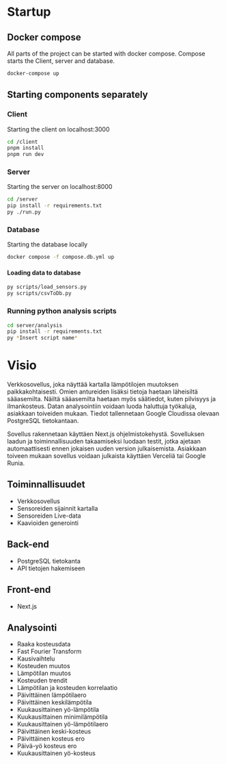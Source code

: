 # Startup

## Docker compose

All parts of the project can be started with docker compose. Compose starts the Client, server and database.

```bash
docker-compose up
```

## Starting components separately

### Client

Starting the client on localhost:3000

```bash
cd /client
pnpm install
pnpm run dev
```

### Server

Starting the server on localhost:8000

```bash
cd /server
pip install -r requirements.txt
py ./run.py
```

### Database

Starting the database locally

```bash
docker compose -f compose.db.yml up
```

#### Loading data to database

```bash
py scripts/load_sensors.py
py scripts/csvToDb.py
```

### Running python analysis scripts
```bash
cd server/analysis
pip install -r requirements.txt
py *Insert script name*
```

# Visio

Verkkosovellus, joka näyttää kartalla lämpötilojen muutoksen paikkakohtaisesti. Omien antureiden lisäksi tietoja haetaan läheisiltä sääasemilta. Näiltä sääasemilta haetaan myös säätiedot, kuten pilvisyys ja ilmankosteus. Datan analysointiin voidaan luoda haluttuja työkaluja, asiakkaan toiveiden mukaan. Tiedot tallennetaan Google Cloudissa olevaan PostgreSQL tietokantaan.

Sovellus rakennetaan käyttäen Next.js ohjelmistokehystä. Sovelluksen laadun ja toiminnallisuuden takaamiseksi luodaan testit, jotka ajetaan automaattisesti ennen jokaisen uuden version julkaisemista. Asiakkaan toiveen mukaan sovellus voidaan julkaista käyttäen Verceliä tai Google Runia.

## Toiminnallisuudet

- Verkkosovellus
- Sensoreiden sijainnit kartalla
- Sensoreiden Live-data
- Kaavioiden generointi

## Back-end

- PostgreSQL tietokanta
- API tietojen hakemiseen

## Front-end

- Next.js

## Analysointi

- Raaka kosteusdata
- Fast Fourier Transform
- Kausivaihtelu
- Kosteuden muutos
- Lämpötilan muutos
- Kosteuden trendit
- Lämpötilan ja kosteuden korrelaatio
- Päivittäinen lämpötilaero
- Päivittäinen keskilämpötila
- Kuukausittainen yö-lämpötila
- Kuukausittainen minimilämpötila
- Kuukausittainen yö-lämpötilaero
- Päivittäinen keski-kosteus
- Päivittäinen kosteus ero
- Päivä-yö kosteus ero
- Kuukausittainen yö-kosteus
